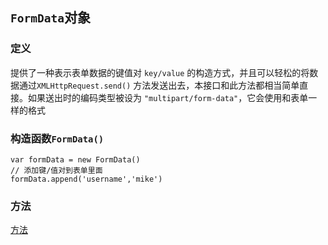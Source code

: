 ## `FormData`对象
### 定义
提供了一种表示表单数据的键值对 `key/value` 的构造方式，并且可以轻松的将数据通过`XMLHttpRequest.send()` 方法发送出去，本接口和此方法都相当简单直接。如果送出时的编码类型被设为 `"multipart/form-data"`，它会使用和表单一样的格式

### 构造函数`FormData()`
```
var formData = new FormData()
// 添加键/值对到表单里面
formData.append('username','mike')
```

### 方法
[方法](https://developer.mozilla.org/zh-CN/docs/Web/API/FormData)